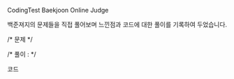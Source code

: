 CodingTest
Baekjoon Online Judge

백준져지의 문제들을 직접 풀어보며 느낀점과 코드에 대한 풀이를 기록하여 두었습니다.

/* 문제 */

/* 풀이 : */

코드
